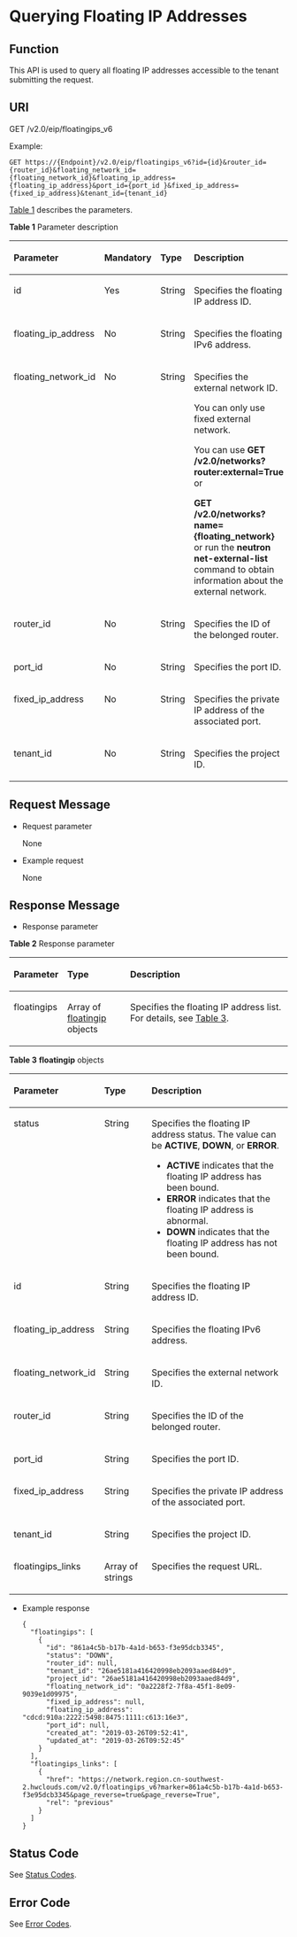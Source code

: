 # Querying Floating IP Addresses<a name="eip_apifloatip_0001"></a>

## Function<a name="en-us_topic_0201534081_section14945458192213"></a>

This API is used to query all floating IP addresses accessible to the tenant submitting the request.

## URI<a name="en-us_topic_0201534081_section494655812215"></a>

GET /v2.0/eip/floatingips\_v6

Example:

```
GET https://{Endpoint}/v2.0/eip/floatingips_v6?id={id}&router_id={router_id}&floating_network_id={floating_network_id}&floating_ip_address={floating_ip_address}&port_id={port_id }&fixed_ip_address={fixed_ip_address}&tenant_id={tenant_id}
```

[Table 1](#en-us_topic_0201534081_table668331194113)  describes the parameters.

**Table  1**  Parameter description

<a name="en-us_topic_0201534081_table668331194113"></a>
<table><thead align="left"><tr id="en-us_topic_0201534081_row10685111104111"><th class="cellrowborder" valign="top" width="23.43765623437656%" id="mcps1.2.5.1.1"><p id="en-us_topic_0201534081_p0685313416"><a name="en-us_topic_0201534081_p0685313416"></a><a name="en-us_topic_0201534081_p0685313416"></a><strong id="en-us_topic_0201534081_b91094311293"><a name="en-us_topic_0201534081_b91094311293"></a><a name="en-us_topic_0201534081_b91094311293"></a>Parameter</strong></p>
</th>
<th class="cellrowborder" valign="top" width="9.37906209379062%" id="mcps1.2.5.1.2"><p id="en-us_topic_0201534081_p768561134110"><a name="en-us_topic_0201534081_p768561134110"></a><a name="en-us_topic_0201534081_p768561134110"></a><strong id="en-us_topic_0201534081_b5814142784412"><a name="en-us_topic_0201534081_b5814142784412"></a><a name="en-us_topic_0201534081_b5814142784412"></a>Mandatory</strong></p>
</th>
<th class="cellrowborder" valign="top" width="23.43765623437656%" id="mcps1.2.5.1.3"><p id="en-us_topic_0201534081_p368681134120"><a name="en-us_topic_0201534081_p368681134120"></a><a name="en-us_topic_0201534081_p368681134120"></a><strong id="en-us_topic_0201534081_b994730174413"><a name="en-us_topic_0201534081_b994730174413"></a><a name="en-us_topic_0201534081_b994730174413"></a>Type</strong></p>
</th>
<th class="cellrowborder" valign="top" width="43.745625437456255%" id="mcps1.2.5.1.4"><p id="en-us_topic_0201534081_p668612124119"><a name="en-us_topic_0201534081_p668612124119"></a><a name="en-us_topic_0201534081_p668612124119"></a><strong id="en-us_topic_0201534081_b1313533174414"><a name="en-us_topic_0201534081_b1313533174414"></a><a name="en-us_topic_0201534081_b1313533174414"></a>Description</strong></p>
</th>
</tr>
</thead>
<tbody><tr id="en-us_topic_0201534081_row3686171204116"><td class="cellrowborder" valign="top" width="23.43765623437656%" headers="mcps1.2.5.1.1 "><p id="en-us_topic_0201534081_p176864111411"><a name="en-us_topic_0201534081_p176864111411"></a><a name="en-us_topic_0201534081_p176864111411"></a>id</p>
</td>
<td class="cellrowborder" valign="top" width="9.37906209379062%" headers="mcps1.2.5.1.2 "><p id="en-us_topic_0201534081_p136865110419"><a name="en-us_topic_0201534081_p136865110419"></a><a name="en-us_topic_0201534081_p136865110419"></a>Yes</p>
</td>
<td class="cellrowborder" valign="top" width="23.43765623437656%" headers="mcps1.2.5.1.3 "><p id="en-us_topic_0201534081_p16861211413"><a name="en-us_topic_0201534081_p16861211413"></a><a name="en-us_topic_0201534081_p16861211413"></a>String</p>
</td>
<td class="cellrowborder" valign="top" width="43.745625437456255%" headers="mcps1.2.5.1.4 "><p id="en-us_topic_0201534081_p1068611114119"><a name="en-us_topic_0201534081_p1068611114119"></a><a name="en-us_topic_0201534081_p1068611114119"></a>Specifies the floating IP address ID.</p>
</td>
</tr>
<tr id="en-us_topic_0201534081_row19686619418"><td class="cellrowborder" valign="top" width="23.43765623437656%" headers="mcps1.2.5.1.1 "><p id="en-us_topic_0201534081_p868615164111"><a name="en-us_topic_0201534081_p868615164111"></a><a name="en-us_topic_0201534081_p868615164111"></a>floating_ip_address</p>
</td>
<td class="cellrowborder" valign="top" width="9.37906209379062%" headers="mcps1.2.5.1.2 "><p id="en-us_topic_0201534081_p1468611134120"><a name="en-us_topic_0201534081_p1468611134120"></a><a name="en-us_topic_0201534081_p1468611134120"></a>No</p>
</td>
<td class="cellrowborder" valign="top" width="23.43765623437656%" headers="mcps1.2.5.1.3 "><p id="en-us_topic_0201534081_p1668716114415"><a name="en-us_topic_0201534081_p1668716114415"></a><a name="en-us_topic_0201534081_p1668716114415"></a>String</p>
</td>
<td class="cellrowborder" valign="top" width="43.745625437456255%" headers="mcps1.2.5.1.4 "><p id="en-us_topic_0201534081_p76878124112"><a name="en-us_topic_0201534081_p76878124112"></a><a name="en-us_topic_0201534081_p76878124112"></a>Specifies the floating IPv6 address.</p>
</td>
</tr>
<tr id="en-us_topic_0201534081_row126871811412"><td class="cellrowborder" valign="top" width="23.43765623437656%" headers="mcps1.2.5.1.1 "><p id="en-us_topic_0201534081_p1668781104117"><a name="en-us_topic_0201534081_p1668781104117"></a><a name="en-us_topic_0201534081_p1668781104117"></a>floating_network_id</p>
</td>
<td class="cellrowborder" valign="top" width="9.37906209379062%" headers="mcps1.2.5.1.2 "><p id="en-us_topic_0201534081_p1668731204116"><a name="en-us_topic_0201534081_p1668731204116"></a><a name="en-us_topic_0201534081_p1668731204116"></a>No</p>
</td>
<td class="cellrowborder" valign="top" width="23.43765623437656%" headers="mcps1.2.5.1.3 "><p id="en-us_topic_0201534081_p1687610411"><a name="en-us_topic_0201534081_p1687610411"></a><a name="en-us_topic_0201534081_p1687610411"></a>String</p>
</td>
<td class="cellrowborder" valign="top" width="43.745625437456255%" headers="mcps1.2.5.1.4 "><p id="en-us_topic_0201534081_p14687611411"><a name="en-us_topic_0201534081_p14687611411"></a><a name="en-us_topic_0201534081_p14687611411"></a>Specifies the external network ID.</p>
<p id="en-us_topic_0201534081_p4687818419"><a name="en-us_topic_0201534081_p4687818419"></a><a name="en-us_topic_0201534081_p4687818419"></a>You can only use fixed external network. </p>
<p id="en-us_topic_0201534081_p9687151144115"><a name="en-us_topic_0201534081_p9687151144115"></a><a name="en-us_topic_0201534081_p9687151144115"></a>You can use <strong id="en-us_topic_0201534081_b16947183205511"><a name="en-us_topic_0201534081_b16947183205511"></a><a name="en-us_topic_0201534081_b16947183205511"></a>GET /v2.0/networks?router:external=True</strong> or</p>
<p id="en-us_topic_0201534081_p1568711118416"><a name="en-us_topic_0201534081_p1568711118416"></a><a name="en-us_topic_0201534081_p1568711118416"></a><strong id="en-us_topic_0201534081_b1132415435015"><a name="en-us_topic_0201534081_b1132415435015"></a><a name="en-us_topic_0201534081_b1132415435015"></a>GET /v2.0/networks?name={floating_network}</strong> or run the <strong id="en-us_topic_0201534081_b14326354145013"><a name="en-us_topic_0201534081_b14326354145013"></a><a name="en-us_topic_0201534081_b14326354145013"></a>neutron net-external-list</strong> command to obtain information about the external network. </p>
</td>
</tr>
<tr id="en-us_topic_0201534081_row5687814417"><td class="cellrowborder" valign="top" width="23.43765623437656%" headers="mcps1.2.5.1.1 "><p id="en-us_topic_0201534081_p106871419413"><a name="en-us_topic_0201534081_p106871419413"></a><a name="en-us_topic_0201534081_p106871419413"></a>router_id</p>
</td>
<td class="cellrowborder" valign="top" width="9.37906209379062%" headers="mcps1.2.5.1.2 "><p id="en-us_topic_0201534081_p1268712115416"><a name="en-us_topic_0201534081_p1268712115416"></a><a name="en-us_topic_0201534081_p1268712115416"></a>No</p>
</td>
<td class="cellrowborder" valign="top" width="23.43765623437656%" headers="mcps1.2.5.1.3 "><p id="en-us_topic_0201534081_p6687015419"><a name="en-us_topic_0201534081_p6687015419"></a><a name="en-us_topic_0201534081_p6687015419"></a>String</p>
</td>
<td class="cellrowborder" valign="top" width="43.745625437456255%" headers="mcps1.2.5.1.4 "><p id="en-us_topic_0201534081_p668714111415"><a name="en-us_topic_0201534081_p668714111415"></a><a name="en-us_topic_0201534081_p668714111415"></a>Specifies the ID of the belonged router. </p>
</td>
</tr>
<tr id="en-us_topic_0201534081_row116871516414"><td class="cellrowborder" valign="top" width="23.43765623437656%" headers="mcps1.2.5.1.1 "><p id="en-us_topic_0201534081_p1868717104113"><a name="en-us_topic_0201534081_p1868717104113"></a><a name="en-us_topic_0201534081_p1868717104113"></a>port_id</p>
</td>
<td class="cellrowborder" valign="top" width="9.37906209379062%" headers="mcps1.2.5.1.2 "><p id="en-us_topic_0201534081_p26871119419"><a name="en-us_topic_0201534081_p26871119419"></a><a name="en-us_topic_0201534081_p26871119419"></a>No</p>
</td>
<td class="cellrowborder" valign="top" width="23.43765623437656%" headers="mcps1.2.5.1.3 "><p id="en-us_topic_0201534081_p66889116414"><a name="en-us_topic_0201534081_p66889116414"></a><a name="en-us_topic_0201534081_p66889116414"></a>String</p>
</td>
<td class="cellrowborder" valign="top" width="43.745625437456255%" headers="mcps1.2.5.1.4 "><p id="en-us_topic_0201534081_p14688213413"><a name="en-us_topic_0201534081_p14688213413"></a><a name="en-us_topic_0201534081_p14688213413"></a>Specifies the port ID. </p>
</td>
</tr>
<tr id="en-us_topic_0201534081_row1168817194115"><td class="cellrowborder" valign="top" width="23.43765623437656%" headers="mcps1.2.5.1.1 "><p id="en-us_topic_0201534081_p868818134116"><a name="en-us_topic_0201534081_p868818134116"></a><a name="en-us_topic_0201534081_p868818134116"></a>fixed_ip_address</p>
</td>
<td class="cellrowborder" valign="top" width="9.37906209379062%" headers="mcps1.2.5.1.2 "><p id="en-us_topic_0201534081_p568817111417"><a name="en-us_topic_0201534081_p568817111417"></a><a name="en-us_topic_0201534081_p568817111417"></a>No</p>
</td>
<td class="cellrowborder" valign="top" width="23.43765623437656%" headers="mcps1.2.5.1.3 "><p id="en-us_topic_0201534081_p96881617413"><a name="en-us_topic_0201534081_p96881617413"></a><a name="en-us_topic_0201534081_p96881617413"></a>String</p>
</td>
<td class="cellrowborder" valign="top" width="43.745625437456255%" headers="mcps1.2.5.1.4 "><p id="en-us_topic_0201534081_p1668816118413"><a name="en-us_topic_0201534081_p1668816118413"></a><a name="en-us_topic_0201534081_p1668816118413"></a>Specifies the private IP address of the associated port.</p>
</td>
</tr>
<tr id="en-us_topic_0201534081_row116884115417"><td class="cellrowborder" valign="top" width="23.43765623437656%" headers="mcps1.2.5.1.1 "><p id="en-us_topic_0201534081_p968813113416"><a name="en-us_topic_0201534081_p968813113416"></a><a name="en-us_topic_0201534081_p968813113416"></a>tenant_id</p>
</td>
<td class="cellrowborder" valign="top" width="9.37906209379062%" headers="mcps1.2.5.1.2 "><p id="en-us_topic_0201534081_p468815111414"><a name="en-us_topic_0201534081_p468815111414"></a><a name="en-us_topic_0201534081_p468815111414"></a>No</p>
</td>
<td class="cellrowborder" valign="top" width="23.43765623437656%" headers="mcps1.2.5.1.3 "><p id="en-us_topic_0201534081_p12688141154119"><a name="en-us_topic_0201534081_p12688141154119"></a><a name="en-us_topic_0201534081_p12688141154119"></a>String</p>
</td>
<td class="cellrowborder" valign="top" width="43.745625437456255%" headers="mcps1.2.5.1.4 "><p id="en-us_topic_0201534081_p10487112"><a name="en-us_topic_0201534081_p10487112"></a><a name="en-us_topic_0201534081_p10487112"></a>Specifies the project ID.</p>
</td>
</tr>
</tbody>
</table>

## Request Message<a name="en-us_topic_0201534081_section5957155814226"></a>

-   Request parameter

    None

-   Example request

    None


## Response Message<a name="en-us_topic_0201534081_section2957195852214"></a>

-   Response parameter

**Table  2**  Response parameter

<a name="en-us_topic_0201534081_table395825872218"></a>
<table><thead align="left"><tr id="en-us_topic_0201534081_row15122195992213"><th class="cellrowborder" valign="top" width="15.381538153815383%" id="mcps1.2.4.1.1"><p id="en-us_topic_0201534081_p1612211591220"><a name="en-us_topic_0201534081_p1612211591220"></a><a name="en-us_topic_0201534081_p1612211591220"></a>Parameter</p>
</th>
<th class="cellrowborder" valign="top" width="23.072307230723073%" id="mcps1.2.4.1.2"><p id="en-us_topic_0201534081_p7122185916226"><a name="en-us_topic_0201534081_p7122185916226"></a><a name="en-us_topic_0201534081_p7122185916226"></a>Type</p>
</th>
<th class="cellrowborder" valign="top" width="61.546154615461546%" id="mcps1.2.4.1.3"><p id="en-us_topic_0201534081_p512212594226"><a name="en-us_topic_0201534081_p512212594226"></a><a name="en-us_topic_0201534081_p512212594226"></a>Description</p>
</th>
</tr>
</thead>
<tbody><tr id="en-us_topic_0201534081_row412225982219"><td class="cellrowborder" valign="top" width="15.381538153815383%" headers="mcps1.2.4.1.1 "><p id="en-us_topic_0201534081_p3122155914223"><a name="en-us_topic_0201534081_p3122155914223"></a><a name="en-us_topic_0201534081_p3122155914223"></a>floatingips</p>
</td>
<td class="cellrowborder" valign="top" width="23.072307230723073%" headers="mcps1.2.4.1.2 "><p id="en-us_topic_0201534081_p1112214593223"><a name="en-us_topic_0201534081_p1112214593223"></a><a name="en-us_topic_0201534081_p1112214593223"></a>Array of <a href="#en-us_topic_0201534081_table129961748135412">floatingip</a> objects</p>
</td>
<td class="cellrowborder" valign="top" width="61.546154615461546%" headers="mcps1.2.4.1.3 "><p id="en-us_topic_0201534081_p10123059152213"><a name="en-us_topic_0201534081_p10123059152213"></a><a name="en-us_topic_0201534081_p10123059152213"></a>Specifies the floating IP address list. For details, see <a href="#en-us_topic_0201534081_table129961748135412">Table 3</a>.</p>
</td>
</tr>
</tbody>
</table>

**Table  3** **floatingip**  objects

<a name="en-us_topic_0201534081_table129961748135412"></a>
<table><thead align="left"><tr id="en-us_topic_0201534081_row5993648185411"><th class="cellrowborder" valign="top" width="24.452445244524455%" id="mcps1.2.4.1.1"><p id="en-us_topic_0201534081_p9993174855413"><a name="en-us_topic_0201534081_p9993174855413"></a><a name="en-us_topic_0201534081_p9993174855413"></a><strong id="en-us_topic_0201534081_b727017471321"><a name="en-us_topic_0201534081_b727017471321"></a><a name="en-us_topic_0201534081_b727017471321"></a>Parameter</strong></p>
</th>
<th class="cellrowborder" valign="top" width="17.931793179317932%" id="mcps1.2.4.1.2"><p id="en-us_topic_0201534081_p16993194812541"><a name="en-us_topic_0201534081_p16993194812541"></a><a name="en-us_topic_0201534081_p16993194812541"></a><strong id="en-us_topic_0201534081_b146834910215"><a name="en-us_topic_0201534081_b146834910215"></a><a name="en-us_topic_0201534081_b146834910215"></a>Type</strong></p>
</th>
<th class="cellrowborder" valign="top" width="57.615761576157624%" id="mcps1.2.4.1.3"><p id="en-us_topic_0201534081_p99938485541"><a name="en-us_topic_0201534081_p99938485541"></a><a name="en-us_topic_0201534081_p99938485541"></a><strong id="en-us_topic_0201534081_b150314501422"><a name="en-us_topic_0201534081_b150314501422"></a><a name="en-us_topic_0201534081_b150314501422"></a>Description</strong></p>
</th>
</tr>
</thead>
<tbody><tr id="en-us_topic_0201534081_row399444818546"><td class="cellrowborder" valign="top" width="24.452445244524455%" headers="mcps1.2.4.1.1 "><p id="en-us_topic_0201534081_p109931248105412"><a name="en-us_topic_0201534081_p109931248105412"></a><a name="en-us_topic_0201534081_p109931248105412"></a>status</p>
</td>
<td class="cellrowborder" valign="top" width="17.931793179317932%" headers="mcps1.2.4.1.2 "><p id="en-us_topic_0201534081_p209935484543"><a name="en-us_topic_0201534081_p209935484543"></a><a name="en-us_topic_0201534081_p209935484543"></a>String</p>
</td>
<td class="cellrowborder" valign="top" width="57.615761576157624%" headers="mcps1.2.4.1.3 "><p id="en-us_topic_0201534081_p1099384811549"><a name="en-us_topic_0201534081_p1099384811549"></a><a name="en-us_topic_0201534081_p1099384811549"></a>Specifies the floating IP address status. The value can be <strong id="en-us_topic_0201534081_b81252317598"><a name="en-us_topic_0201534081_b81252317598"></a><a name="en-us_topic_0201534081_b81252317598"></a>ACTIVE</strong>, <strong id="en-us_topic_0201534081_b61280316597"><a name="en-us_topic_0201534081_b61280316597"></a><a name="en-us_topic_0201534081_b61280316597"></a>DOWN</strong>, or <strong id="en-us_topic_0201534081_b31301031175917"><a name="en-us_topic_0201534081_b31301031175917"></a><a name="en-us_topic_0201534081_b31301031175917"></a>ERROR</strong>.</p>
<a name="en-us_topic_0201534081_ul10994124825413"></a><a name="en-us_topic_0201534081_ul10994124825413"></a><ul id="en-us_topic_0201534081_ul10994124825413"><li><strong id="en-us_topic_0201534081_b1416416131052"><a name="en-us_topic_0201534081_b1416416131052"></a><a name="en-us_topic_0201534081_b1416416131052"></a>ACTIVE</strong> indicates that the floating IP address has been bound.</li><li><strong id="en-us_topic_0201534081_b377055614519"><a name="en-us_topic_0201534081_b377055614519"></a><a name="en-us_topic_0201534081_b377055614519"></a>ERROR</strong> indicates that the floating IP address is abnormal.</li><li><strong id="en-us_topic_0201534081_b165241699718"><a name="en-us_topic_0201534081_b165241699718"></a><a name="en-us_topic_0201534081_b165241699718"></a>DOWN</strong> indicates that the floating IP address has not been bound.</li></ul>
</td>
</tr>
<tr id="en-us_topic_0201534081_row209948489541"><td class="cellrowborder" valign="top" width="24.452445244524455%" headers="mcps1.2.4.1.1 "><p id="en-us_topic_0201534081_p6994144818541"><a name="en-us_topic_0201534081_p6994144818541"></a><a name="en-us_topic_0201534081_p6994144818541"></a>id</p>
</td>
<td class="cellrowborder" valign="top" width="17.931793179317932%" headers="mcps1.2.4.1.2 "><p id="en-us_topic_0201534081_p1399416486549"><a name="en-us_topic_0201534081_p1399416486549"></a><a name="en-us_topic_0201534081_p1399416486549"></a>String</p>
</td>
<td class="cellrowborder" valign="top" width="57.615761576157624%" headers="mcps1.2.4.1.3 "><p id="en-us_topic_0201534081_p1899418480541"><a name="en-us_topic_0201534081_p1899418480541"></a><a name="en-us_topic_0201534081_p1899418480541"></a>Specifies the floating IP address ID.</p>
</td>
</tr>
<tr id="en-us_topic_0201534081_row99941448115418"><td class="cellrowborder" valign="top" width="24.452445244524455%" headers="mcps1.2.4.1.1 "><p id="en-us_topic_0201534081_p29942484542"><a name="en-us_topic_0201534081_p29942484542"></a><a name="en-us_topic_0201534081_p29942484542"></a>floating_ip_address</p>
</td>
<td class="cellrowborder" valign="top" width="17.931793179317932%" headers="mcps1.2.4.1.2 "><p id="en-us_topic_0201534081_p9994348155412"><a name="en-us_topic_0201534081_p9994348155412"></a><a name="en-us_topic_0201534081_p9994348155412"></a>String</p>
</td>
<td class="cellrowborder" valign="top" width="57.615761576157624%" headers="mcps1.2.4.1.3 "><p id="en-us_topic_0201534081_p8994174818549"><a name="en-us_topic_0201534081_p8994174818549"></a><a name="en-us_topic_0201534081_p8994174818549"></a>Specifies the floating IPv6 address.</p>
</td>
</tr>
<tr id="en-us_topic_0201534081_row1499474865414"><td class="cellrowborder" valign="top" width="24.452445244524455%" headers="mcps1.2.4.1.1 "><p id="en-us_topic_0201534081_p119948483548"><a name="en-us_topic_0201534081_p119948483548"></a><a name="en-us_topic_0201534081_p119948483548"></a>floating_network_id</p>
</td>
<td class="cellrowborder" valign="top" width="17.931793179317932%" headers="mcps1.2.4.1.2 "><p id="en-us_topic_0201534081_p89942482546"><a name="en-us_topic_0201534081_p89942482546"></a><a name="en-us_topic_0201534081_p89942482546"></a>String</p>
</td>
<td class="cellrowborder" valign="top" width="57.615761576157624%" headers="mcps1.2.4.1.3 "><p id="en-us_topic_0201534081_p59942486544"><a name="en-us_topic_0201534081_p59942486544"></a><a name="en-us_topic_0201534081_p59942486544"></a>Specifies the external network ID.</p>
</td>
</tr>
<tr id="en-us_topic_0201534081_row89951548125411"><td class="cellrowborder" valign="top" width="24.452445244524455%" headers="mcps1.2.4.1.1 "><p id="en-us_topic_0201534081_p99954487543"><a name="en-us_topic_0201534081_p99954487543"></a><a name="en-us_topic_0201534081_p99954487543"></a>router_id</p>
</td>
<td class="cellrowborder" valign="top" width="17.931793179317932%" headers="mcps1.2.4.1.2 "><p id="en-us_topic_0201534081_p1999574817544"><a name="en-us_topic_0201534081_p1999574817544"></a><a name="en-us_topic_0201534081_p1999574817544"></a>String</p>
</td>
<td class="cellrowborder" valign="top" width="57.615761576157624%" headers="mcps1.2.4.1.3 "><p id="en-us_topic_0201534081_p1199594812543"><a name="en-us_topic_0201534081_p1199594812543"></a><a name="en-us_topic_0201534081_p1199594812543"></a>Specifies the ID of the belonged router.</p>
</td>
</tr>
<tr id="en-us_topic_0201534081_row1699515482547"><td class="cellrowborder" valign="top" width="24.452445244524455%" headers="mcps1.2.4.1.1 "><p id="en-us_topic_0201534081_p399515488546"><a name="en-us_topic_0201534081_p399515488546"></a><a name="en-us_topic_0201534081_p399515488546"></a>port_id</p>
</td>
<td class="cellrowborder" valign="top" width="17.931793179317932%" headers="mcps1.2.4.1.2 "><p id="en-us_topic_0201534081_p499534814543"><a name="en-us_topic_0201534081_p499534814543"></a><a name="en-us_topic_0201534081_p499534814543"></a>String</p>
</td>
<td class="cellrowborder" valign="top" width="57.615761576157624%" headers="mcps1.2.4.1.3 "><p id="en-us_topic_0201534081_p16995248135411"><a name="en-us_topic_0201534081_p16995248135411"></a><a name="en-us_topic_0201534081_p16995248135411"></a>Specifies the port ID.</p>
</td>
</tr>
<tr id="en-us_topic_0201534081_row15995124813546"><td class="cellrowborder" valign="top" width="24.452445244524455%" headers="mcps1.2.4.1.1 "><p id="en-us_topic_0201534081_p2099514875417"><a name="en-us_topic_0201534081_p2099514875417"></a><a name="en-us_topic_0201534081_p2099514875417"></a>fixed_ip_address</p>
</td>
<td class="cellrowborder" valign="top" width="17.931793179317932%" headers="mcps1.2.4.1.2 "><p id="en-us_topic_0201534081_p1599514484541"><a name="en-us_topic_0201534081_p1599514484541"></a><a name="en-us_topic_0201534081_p1599514484541"></a>String</p>
</td>
<td class="cellrowborder" valign="top" width="57.615761576157624%" headers="mcps1.2.4.1.3 "><p id="en-us_topic_0201534081_p6995134819542"><a name="en-us_topic_0201534081_p6995134819542"></a><a name="en-us_topic_0201534081_p6995134819542"></a>Specifies the private IP address of the associated port.</p>
</td>
</tr>
<tr id="en-us_topic_0201534081_row8996124875412"><td class="cellrowborder" valign="top" width="24.452445244524455%" headers="mcps1.2.4.1.1 "><p id="en-us_topic_0201534081_p139951748155418"><a name="en-us_topic_0201534081_p139951748155418"></a><a name="en-us_topic_0201534081_p139951748155418"></a>tenant_id</p>
</td>
<td class="cellrowborder" valign="top" width="17.931793179317932%" headers="mcps1.2.4.1.2 "><p id="en-us_topic_0201534081_p209957480545"><a name="en-us_topic_0201534081_p209957480545"></a><a name="en-us_topic_0201534081_p209957480545"></a>String</p>
</td>
<td class="cellrowborder" valign="top" width="57.615761576157624%" headers="mcps1.2.4.1.3 "><p id="en-us_topic_0201534081_p12687170546"><a name="en-us_topic_0201534081_p12687170546"></a><a name="en-us_topic_0201534081_p12687170546"></a>Specifies the project ID.</p>
</td>
</tr>
<tr id="en-us_topic_0201534081_row4719141983620"><td class="cellrowborder" valign="top" width="24.452445244524455%" headers="mcps1.2.4.1.1 "><p id="en-us_topic_0201534081_p7719171912368"><a name="en-us_topic_0201534081_p7719171912368"></a><a name="en-us_topic_0201534081_p7719171912368"></a>floatingips_links</p>
</td>
<td class="cellrowborder" valign="top" width="17.931793179317932%" headers="mcps1.2.4.1.2 "><p id="en-us_topic_0201534081_p20720819203612"><a name="en-us_topic_0201534081_p20720819203612"></a><a name="en-us_topic_0201534081_p20720819203612"></a>Array of strings</p>
</td>
<td class="cellrowborder" valign="top" width="57.615761576157624%" headers="mcps1.2.4.1.3 "><p id="en-us_topic_0201534081_p15720419103617"><a name="en-us_topic_0201534081_p15720419103617"></a><a name="en-us_topic_0201534081_p15720419103617"></a>Specifies the request URL.</p>
</td>
</tr>
</tbody>
</table>

-   Example response

    ```
    {
      "floatingips": [
        {
          "id": "861a4c5b-b17b-4a1d-b653-f3e95dcb3345",
          "status": "DOWN",
          "router_id": null,
          "tenant_id": "26ae5181a416420998eb2093aaed84d9",
          "project_id": "26ae5181a416420998eb2093aaed84d9",
          "floating_network_id": "0a2228f2-7f8a-45f1-8e09-9039e1d09975",
          "fixed_ip_address": null,
          "floating_ip_address": "cdcd:910a:2222:5498:8475:1111:c613:16e3",
          "port_id": null,
          "created_at": "2019-03-26T09:52:41",
          "updated_at": "2019-03-26T09:52:45"
        }
      ],
      "floatingips_links": [
        {
          "href": "https://network.region.cn-southwest-2.hwclouds.com/v2.0/floatingips_v6?marker=861a4c5b-b17b-4a1d-b653-f3e95dcb3345&page_reverse=true&page_reverse=True",
          "rel": "previous"
        }
      ]
    }
    ```


## Status Code<a name="en-us_topic_0201534081_section31981619"></a>

See  [Status Codes](status-codes.md#eip_api05_0001).

## Error Code<a name="en-us_topic_0201534081_section85821649202813"></a>

See  [Error Codes](error-codes.md#eip_api05_0002).

